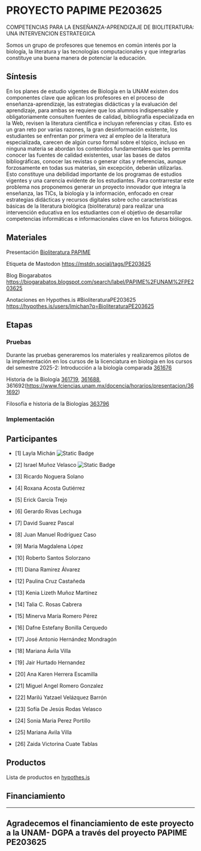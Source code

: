 # PROYECTO PAPIME PE203625
COMPETENCIAS PARA LA ENSEÑANZA-APRENDIZAJE DE BIOLITERATURA: UNA INTERVENCION ESTRATEGICA

Somos un grupo de profesores que tenemos en común interés por la biología, la literatura y las tecnologías computacionales y que integrarlas constituye una buena manera de potenciar la educación.


## Síntesis
En los planes de estudio vigentes de Biología en la UNAM existen dos componentes clave que aplican los profesores en el proceso de enseñanza-aprendizaje, las estrategias didácticas y la evaluación del aprendizaje, para ambas se requiere que los alumnos indispensable y obligatoriamente consulten fuentes de calidad, bibliografía especializada en la Web, revisen la literatura científica e  incluyan referencias y citas. Esto es un gran reto por varias razones, la gran desinformación existente, los estudiantes se enfrentan por primera vez al empleo de la literatura especializada, carecen de algún curso formal sobre el tópico, incluso en ninguna materia se abordan los contenidos fundamentales que les permita conocer las fuentes de calidad existentes, usar las bases de datos bibliográficas, conocer las revistas o generar citas y referencias, aunque forzosamente en todas sus materias, sin excepción, deberán utilizarlas. Esto constituye una debilidad importante de los programas de estudios vigentes y una carencia evidente de los estudiantes. Para contrarrestar este problema nos proponemos generar un proyecto innovador que integra la enseñanza, las TICs, la biología y la información, enfocado en crear estrategias didácticas y recursos digitales sobre ocho características básicas de la  literatura biológica (bioliteratura) para realizar una intervención educativa en los estudiantes con el objetivo de desarrollar competencias informáticas e informacionales clave en los futuros biólogos.

## Materiales

Presentación [Bioliteratura PAPIME](https://docs.google.com/presentation/d/1zhE0l9InONDt1gVKK9C_d6T00lc2jEOBAefpGJrelVQ/edit?usp=sharing)


Etiqueta de Mastodon https://mstdn.social/tags/PE203625

Blog Biogarabatos https://biogarabatos.blogspot.com/search/label/PAPIME%2FUNAM%2FPE203625

Anotaciones en Hypothes.is #BioliteraturaPE203625 https://hypothes.is/users/lmichan?q=BioliteraturaPE203625

## Etapas
### Pruebas
Durante las pruebas generaremos los materiales y realizaremos pilotos de la implementación en los cursos de la licenciatura en biologia en los cursos del semestre 2025-2:
Introducción a la biología comparada [361676](https://www.fciencias.unam.mx/docencia/horarios/presentacion/361677)

Historia de la Biología [361719](https://www.fciencias.unam.mx/docencia/horarios/presentacion/361719), [361688](https://www.fciencias.unam.mx/docencia/horarios/presentacion/361688), 361692(https://www.fciencias.unam.mx/docencia/horarios/presentacion/361692)

Filosofía e historia de la Biologías [363796](https://www.fciencias.unam.mx/docencia/horarios/presentacion/363796)



### Implementación


## Participantes
* [1] Layla Michán   ![Static Badge](https://img.shields.io/badge/Bioinformacion-blue?style=flat-square&label=Grupo&link=https%3A%2F%2Forcid.org%2F0000-0002-5798-662X)

* [2] Israel Muñoz Velasco    ![Static Badge](https://img.shields.io/badge/Archaea-green?style=flat-square&label=Grupo&link=https%3A%2F%2Forcid.org%2F0000-0002-4712-5076)

* [3] Ricardo Noguera Solano

* [4] Roxana Acosta Gutiérrez

* [5] Erick García Trejo

* [6] Gerardo Rivas Lechuga

* [7] David Suarez Pascal

* [8] Juan Manuel Rodríguez Caso

* [9] Maria Magdalena López

* [10] Roberto Santos Solorzano

* [11] Diana Ramirez Álvarez

* [12] Paulina Cruz Castañeda

* [13] Kenia Lizeth Muñoz Martínez

* [14] Talia C. Rosas Cabrera

* [15] Minerva María Romero Pérez

* [16] Dafne Estefany Bonilla Cerquedo

* [17] José Antonio Hernández Mondragón

* [18] Mariana Ávila Villa

* [19] Jair Hurtado Hernandez

* [20] Ana Karen Herrera Escamilla

* [21] Miguel Angel Romero Gonzalez

* [22] Marilú Yatzael Velázquez Barrón

* [23] Sofía De Jesús Rodas Velasco

* [24] Sonia Maria Perez Portillo

* [25] Mariana Avila Villa

* [26] Zaida Victorina Cuate Tablas






## Productos

Lista de productos en [hypothes.is](https://hypothes.is/users/lmichan?q=tag%3ABioliteraturaPE203625+tag%3Aproducto%F0%9F%A5%87)

## Financiamiento
---
Agradecemos el financiamiento de este proyecto a la UNAM- DGPA a través del proyecto PAPIME PE203625  
---
